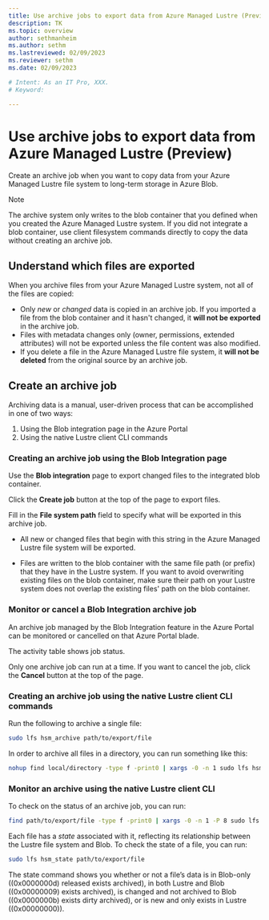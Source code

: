```yaml
---
title: Use archive jobs to export data from Azure Managed Lustre (Preview)
description: TK
ms.topic: overview
author: sethmanheim
ms.author: sethm 
ms.lastreviewed: 02/09/2023
ms.reviewer: sethm
ms.date: 02/09/2023

# Intent: As an IT Pro, XXX.
# Keyword: 

---
```


# Use archive jobs to export data from Azure Managed Lustre (Preview)

<!--STATUS: Imported as is from private preview. Title only updated.-->

Create an archive job when you want to copy data from your Azure Managed Lustre file system to long-term storage in Azure Blob.

> [!NOTE]
> The archive system only writes to the blob container that you defined when you created the Azure Managed Lustre system. If you did not integrate a blob container, use client filesystem commands directly to copy the data without creating an archive job.

## Understand which files are exported

When you archive files from your Azure Managed Lustre system, not all of the files are copied:

* Only *new* or *changed* data is copied in an archive job. If you imported a file from the blob container and it hasn't changed, it **will not be exported** in the archive job.
* Files with metadata changes only (owner, permissions, extended attributes) will not be exported unless the file content was also modified.
* If you delete a file in the Azure Managed Lustre file system, it **will not be deleted** from the original source by an archive job.

## Create an archive job

Archiving data is a manual, user-driven process that can be accomplished in one of two ways:
1. Using the Blob integration page in the Azure Portal
2. Using the native Lustre client CLI commands

### Creating an archive job using the Blob Integration page ###

Use the **Blob integration** page to export changed files to the integrated blob container.

Click the **Create job** button at the top of the page to export files.

Fill in the **File system path** field to specify what will be exported in this archive job.

* All new or changed files that begin with this string in the Azure Managed Lustre file system will be exported.

* Files are written to the blob container with the same file path (or prefix) that they have in the Lustre system. If you want to avoid overwriting existing files on the blob container, make sure their path on your Lustre system does not overlap the existing files' path on the blob container.

### Monitor or cancel a Blob Integration archive job ###

An archive job managed by the Blob Integration feature in the Azure Portal can be monitored or cancelled on that Azure Portal blade. 

The activity table shows job status.

Only one archive job can run at a time. If you want to cancel the job, click the **Cancel** button at the top of the page.

### Creating an archive job using the native Lustre client CLI commands ###

Run the following to archive a single file:

```bash
sudo lfs hsm_archive path/to/export/file
```

In order to archive all files in a directory, you can run something like this:
```bash
nohup find local/directory -type f -print0 | xargs -0 -n 1 sudo lfs hsm_archive &
```

### Monitor an archive using the native Lustre client CLI ###

To check on the status of an archive job, you can run: 
```bash
find path/to/export/file -type f -print0 | xargs -0 -n 1 -P 8 sudo lfs hsm_action | grep "ARCHIVE" | wc -l
```

Each file has a *state* associated with it, reflecting its relationship between the Lustre file system and Blob. To check the state of a file, you can run:
```bash
sudo lfs hsm_state path/to/export/file
```

The state command shows you whether or not a file’s data is in Blob-only ((0x0000000d) released exists archived), in both Lustre and Blob ((0x00000009) exists archived), is changed and not archived to Blob ((0x0000000b) exists dirty archived), or is new and only exists in Lustre ((0x00000000)).
